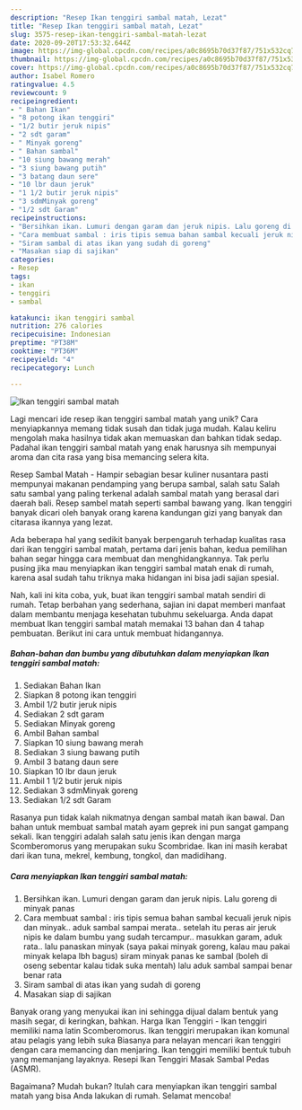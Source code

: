 ```yaml
---
description: "Resep Ikan tenggiri sambal matah, Lezat"
title: "Resep Ikan tenggiri sambal matah, Lezat"
slug: 3575-resep-ikan-tenggiri-sambal-matah-lezat
date: 2020-09-20T17:53:32.644Z
image: https://img-global.cpcdn.com/recipes/a0c8695b70d37f87/751x532cq70/ikan-tenggiri-sambal-matah-foto-resep-utama.jpg
thumbnail: https://img-global.cpcdn.com/recipes/a0c8695b70d37f87/751x532cq70/ikan-tenggiri-sambal-matah-foto-resep-utama.jpg
cover: https://img-global.cpcdn.com/recipes/a0c8695b70d37f87/751x532cq70/ikan-tenggiri-sambal-matah-foto-resep-utama.jpg
author: Isabel Romero
ratingvalue: 4.5
reviewcount: 9
recipeingredient:
- " Bahan Ikan"
- "8 potong ikan tenggiri"
- "1/2 butir jeruk nipis"
- "2 sdt garam"
- " Minyak goreng"
- " Bahan sambal"
- "10 siung bawang merah"
- "3 siung bawang putih"
- "3 batang daun sere"
- "10 lbr daun jeruk"
- "1 1/2 butir jeruk nipis"
- "3 sdmMinyak goreng"
- "1/2 sdt Garam"
recipeinstructions:
- "Bersihkan ikan. Lumuri dengan garam dan jeruk nipis. Lalu goreng di minyak panas"
- "Cara membuat sambal : iris tipis semua bahan sambal kecuali jeruk nipis dan minyak.. aduk sambal sampai merata.. setelah itu peras air jeruk nipis ke dalam bumbu yang sudah tercampur.. masukkan garam, aduk rata.. lalu panaskan minyak (saya pakai minyak goreng, kalau mau pakai minyak kelapa lbh bagus) siram minyak panas ke sambal (boleh di oseng sebentar kalau tidak suka mentah) lalu aduk sambal sampai benar benar rata"
- "Siram sambal di atas ikan yang sudah di goreng"
- "Masakan siap di sajikan"
categories:
- Resep
tags:
- ikan
- tenggiri
- sambal

katakunci: ikan tenggiri sambal 
nutrition: 276 calories
recipecuisine: Indonesian
preptime: "PT38M"
cooktime: "PT36M"
recipeyield: "4"
recipecategory: Lunch

---
```



![Ikan tenggiri sambal matah](https://img-global.cpcdn.com/recipes/a0c8695b70d37f87/751x532cq70/ikan-tenggiri-sambal-matah-foto-resep-utama.jpg)

Lagi mencari ide resep ikan tenggiri sambal matah yang unik? Cara menyiapkannya memang tidak susah dan tidak juga mudah. Kalau keliru mengolah maka hasilnya tidak akan memuaskan dan bahkan tidak sedap. Padahal ikan tenggiri sambal matah yang enak harusnya sih mempunyai aroma dan cita rasa yang bisa memancing selera kita.

Resep Sambal Matah - Hampir sebagian besar kuliner nusantara pasti mempunyai makanan pendamping yang berupa sambal, salah satu Salah satu sambal yang paling terkenal adalah sambal matah yang berasal dari daerah bali. Resep sambel matah seperti sambal bawang yang. Ikan tenggiri banyak dicari oleh banyak orang karena kandungan gizi yang banyak dan citarasa ikannya yang lezat.

Ada beberapa hal yang sedikit banyak berpengaruh terhadap kualitas rasa dari ikan tenggiri sambal matah, pertama dari jenis bahan, kedua pemilihan bahan segar hingga cara membuat dan menghidangkannya. Tak perlu pusing jika mau menyiapkan ikan tenggiri sambal matah enak di rumah, karena asal sudah tahu triknya maka hidangan ini bisa jadi sajian spesial.


Nah, kali ini kita coba, yuk, buat ikan tenggiri sambal matah sendiri di rumah. Tetap berbahan yang sederhana, sajian ini dapat memberi manfaat dalam membantu menjaga kesehatan tubuhmu sekeluarga. Anda dapat membuat Ikan tenggiri sambal matah memakai 13 bahan dan 4 tahap pembuatan. Berikut ini cara untuk membuat hidangannya.

<!--inarticleads1-->

##### Bahan-bahan dan bumbu yang dibutuhkan dalam menyiapkan Ikan tenggiri sambal matah:

1. Sediakan  Bahan Ikan
1. Siapkan 8 potong ikan tenggiri
1. Ambil 1/2 butir jeruk nipis
1. Sediakan 2 sdt garam
1. Sediakan  Minyak goreng
1. Ambil  Bahan sambal
1. Siapkan 10 siung bawang merah
1. Sediakan 3 siung bawang putih
1. Ambil 3 batang daun sere
1. Siapkan 10 lbr daun jeruk
1. Ambil 1 1/2 butir jeruk nipis
1. Sediakan 3 sdmMinyak goreng
1. Sediakan 1/2 sdt Garam


Rasanya pun tidak kalah nikmatnya dengan sambal matah ikan bawal. Dan bahan untuk membuat sambal matah ayam geprek ini pun sangat gampang sekali. Ikan tenggiri adalah salah satu jenis ikan dengan marga Scomberomorus yang merupakan suku Scombridae. Ikan ini masih kerabat dari ikan tuna, mekrel, kembung, tongkol, dan madidihang. 

<!--inarticleads2-->

##### Cara menyiapkan Ikan tenggiri sambal matah:

1. Bersihkan ikan. Lumuri dengan garam dan jeruk nipis. Lalu goreng di minyak panas
1. Cara membuat sambal : iris tipis semua bahan sambal kecuali jeruk nipis dan minyak.. aduk sambal sampai merata.. setelah itu peras air jeruk nipis ke dalam bumbu yang sudah tercampur.. masukkan garam, aduk rata.. lalu panaskan minyak (saya pakai minyak goreng, kalau mau pakai minyak kelapa lbh bagus) siram minyak panas ke sambal (boleh di oseng sebentar kalau tidak suka mentah) lalu aduk sambal sampai benar benar rata
1. Siram sambal di atas ikan yang sudah di goreng
1. Masakan siap di sajikan


Banyak orang yang menyukai ikan ini sehingga dijual dalam bentuk yang masih segar, di keringkan, bahkan. Harga Ikan Tenggiri - Ikan tenggiri memiliki nama latin Scomberomorus. Ikan tenggiri merupakan ikan komunal atau pelagis yang lebih suka Biasanya para nelayan mencari ikan tenggiri dengan cara memancing dan menjaring. Ikan tenggiri memiliki bentuk tubuh yang memanjang layaknya. Resepi Ikan Tenggiri Masak Sambal Pedas (ASMR). 

Bagaimana? Mudah bukan? Itulah cara menyiapkan ikan tenggiri sambal matah yang bisa Anda lakukan di rumah. Selamat mencoba!
